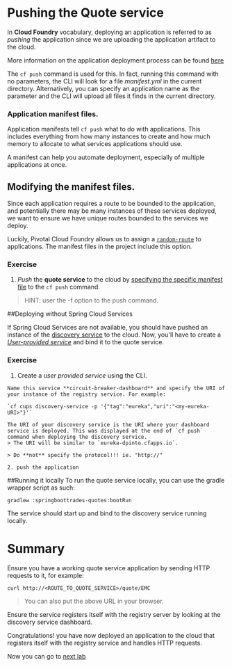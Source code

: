 # Pushing the Quote service

In **Cloud Foundry** vocabulary, deploying an application is referred to as *pushing* the application since we are uploading the application artifact to the cloud.

More information on the application deployment process can be found [here](http://docs.pivotal.io/pivotalcf/devguide/deploy-apps/deploy-app.html)

The `cf push` command is used for this. In fact, running this command with no parameters, the CLI will look for a file *manifest.yml* in the current directory. Alternatively, you can specify an application name as the parameter and the CLI will upload all files it finds in the current directory.

### Application manifest files.
Application manifests tell `cf push` what to do with applications. This includes everything from how many instances to create and how much memory to allocate to what services applications should use.

A manifest can help you automate deployment, especially of multiple applications at once.

## Modifying the manifest files.
Since each application requires a route to be bounded to the application, and potentially there may be many instances of these services deployed, we want to ensure we have unique routes bounded to the services we deploy.

Luckily, Pivotal Cloud Foundry allows us to assign a [`random-route`](http://docs.pivotal.io/pivotalcf/devguide/deploy-apps/manifest.html#random-route) to applications. The manifest files in the project include this option.

### Exercise

1. *Push* the **quote service** to the cloud by [specifying the specific manifest file](http://docs.pivotal.io/pivotalcf/devguide/deploy-apps/manifest.html#find-manifest) to the `cf push` command.

  > HINT: user the -f option to the push command.

##Deploying without Spring Cloud Services

  If Spring Cloud Services are not available, you should have pushed an instance of the [discovery service](https://github.com/dpinto-pivotal/cf-SpringBootTrader-extras) to the cloud. Now, you'll have to create a [*User-provided service*](http://docs.pivotal.io/pivotalcf/devguide/services/user-provided.html) and bind it to the quote service.

  ### Exercise
  1. Create a *user provided service* using the CLI.

    Name this service **circuit-breaker-dashboard** and specify the URI of your instance of the registry service. For example:

    `cf cups discovery-service -p '{"tag":"eureka","uri":"<my-eureka-URI>"}'`

    The URI of your discovery service is the URI where your dashboard service is deployed. This was displayed at the end of `cf push` command when deploying the discovery service.
    > The URI will be similar to `eureka-dpinto.cfapps.io`.

    > Do **not** specify the protocol!!! ie. "http://"

    2. push the application

##Running it locally
  To run the quote service locally, you can use the gradle wrapper script as such:

  ```
  gradlew :springboottrades-quotes:bootRun
  ```
  The service should start up and bind to the discovery service running locally.

# Summary

Ensure you have a working quote service application by sending HTTP requests to it, for example:

`curl http://<ROUTE_TO_QUOTE_SERVICE>/quote/EMC`

> You can also put the above URL in your browser.

Ensure the service registers itself with the registry server by looking at the discovery service dashboard.

Congratulations! you have now deployed an application to the cloud that registers itself with the registry service and handles HTTP requests.

Now you can go to [next lab](lab_pushall.md)
